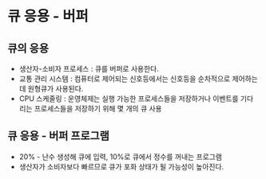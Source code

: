 # 큐 응용 - 버퍼

## 큐의 응용
- 생산자-소비자 프로세스 : 큐를 버퍼로 사용한다.
- 교통 관리 시스템 : 컴퓨터로 제어되는 신호등에서는 신호등을 순차적으로 제어하는데 원형큐가 사용된다.
- CPU 스케줄링 : 운영체제는 실행 가능한 프로세스들을 저장하거나 이벤트를 기다리는 프로세스들을 저장하기 위해 몇 개의 큐 사용

## 큐 응용 - 버퍼 프로그램
- 20% - 난수 생성해 큐에 입력, 10%로 큐에서 정수를 꺼내는 프로그램
- 생산자가 소비자보다 빠르므로 큐가 포화 상태가 될 가능성이 높아진다.
```c

```

